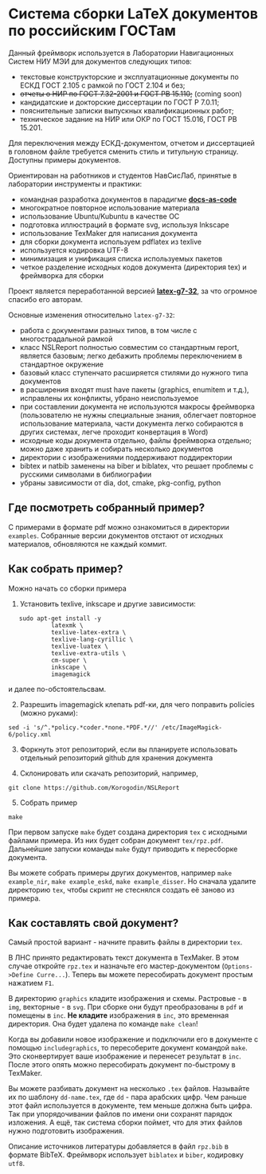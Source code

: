 Система сборки LaTeX документов по российским ГОСТам
===========

Данный фреймворк используется в Лаборатории Навигационных Систем НИУ МЭИ для документов следующих типов: 
- текстовые конструкторские и эксплуатационные документы по ЕСКД ГОСТ 2.105 с рамкой по ГОСТ 2.104 и без;
- ~~отчеты о НИР по ГОСТ 7.32-2001 и ГОСТ РВ 15.110;~~ (coming soon)
- кандидатские и докторские диссертации по ГОСТ Р 7.0.11;
- пояснительные записки выпускных квалификационных работ; 
- техническое задание на НИР или ОКР по ГОСТ 15.016, ГОСТ РВ 15.201.

Для переключения между ЕСКД-документом, отчетом и диссертацией в головном файле требуется сменить стиль и титульную страницу. 
Доступны примеры документов.

Ориентирован на работников и студентов НавСисЛаб, принятые в лаборатории инструменты и практики:

- командная разработка документов в парадигме **[docs-as-code](https://www.writethedocs.org/guide/docs-as-code)**
- многократное повторное использование материала
- использование Ubuntu/Kubuntu в качестве ОС
- подготовка иллюстраций в формате svg, используя Inkscape
- использование TexMaker для написания документа
- для сборки документа используем pdflatex из texlive
- используется кодировка UTF-8
- минимизация и унификация списка используемых пакетов
- четкое разделение исходных кодов документа (директория tex) и фреймворка для сборки

Проект является переработанной версией **[latex-g7-32](https://github.com/latex-g7-32/latex-g7-32)**, за что огромное спасибо его авторам. 

Основные изменения относительно `latex-g7-32`:

- работа с документами разных типов, в том числе с многострадальной рамкой
- класс NSLReport полностью совместим со стандартным report, является базовым; легко дебажить проблемы переключением в стандартное окружение
- базовый класс ступенчато расширяется стилями до нужного типа документов
- в расширения входят must have пакеты (graphics, enumitem и т.д.), исправлены их конфликты, убрано неиспользуемое 
- при составлении документа не используются макросы фреймворка (пользователю не нужны специальные знания, облегчает повторное использование материала, части документа легко собираются в других системах, легче проходит конвертация в Word)
- исходные коды документа отдельно, файлы фреймворка отдельно; можно даже хранить и собирать несколько документов
- директории с изображениями поддерживают поддиректории 
- bibtex и natbib заменены на biber и biblatex, что решает проблемы с русскими символами в библиографии
- убраны зависимости от dia, dot, cmake, pkg-config, python


## Где посмотреть собранный пример?

С примерами в формате pdf можно ознакомиться в директории `examples`. 
Собранные версии документов отстают от исходных материалов, обновляются не каждый коммит. 

## Как собрать пример?

Можно начать со сборки примера

1. Установить texlive, inkscape и другие зависимости:
```sudo apt-get update
   sudo apt-get install -y
            latexmk \
            texlive-latex-extra \
            texlive-lang-cyrillic \
            texlive-luatex \
            texlive-extra-utils \
            cm-super \
            inkscape \
            imagemagick 
```

и далее по-обстоятельсвам. 

2. Разрешить imagemagick клепать pdf-ки, для чего поправить policies (можно руками):
```
sed -i 's/^.*policy.*coder.*none.*PDF.*//' /etc/ImageMagick-6/policy.xml
```

3. Форкнуть этот репозиторий, если вы планируете использовать отдельный репозиторий github для хранения документа

4. Склонировать или скачать репозиторий, например,

```
git clone https://github.com/Korogodin/NSLReport
```

5. Собрать пример
```
make
```

При первом запуске `make` будет создана директория `tex` с исходными файлами примера. 
Из них будет собран документ `tex/rpz.pdf`. 
Дальнейшие запуски команды `make` будут приводить к пересборке документа. 

Вы можете собрать примеры других документов, например `make example_nir`, `make example_eskd`, `make example_disser`.
Но сначала удалите директорию `tex`, чтобы скрипт не стеснялся создать её заново из примера. 

## Как составлять свой документ?

Самый простой вариант - начните править файлы в директории `tex`.

В ЛНС принято редактировать текст документа в TexMaker. 
В этом случае откройте `rpz.tex` и назначьте его мастер-документом (`Options->Define Curre...`). 
Теперь вы можете пересобирать документ простым нажатием `F1`.

В директорию `graphics` кладите изображения и схемы. 
Растровые - в `img`, векторные - в `svg`. 
При сборке они будут преобразованы в `pdf` и помещены в `inc`.
**Не кладите** изображения в `inc`, это временная директория. 
Она будет удалена по команде `make clean`!

Когда вы добавили новое изображение и подключили его в документе с помощью `includegraphics`, то пересоберите документ командой `make`. 
Это сконвертирует ваше изображение и перенесет результат в `inc`. 
После этого опять можно пересобирать документ по-быстрому в TexMaker. 

Вы можете разбивать документ на несколько `.tex` файлов. 
Называйте их по шаблону `dd-name.tex`, где `dd` - пара арабских цифр. 
Чем раньше этот файл используется в документе, тем меньше должна быть цифра. 
Так при упорядочивании файлов по имени они сохранят парядок изложения. 
А ещё, так система сборки поймет, что для этих файлов нужно подготовить изображения. 

Описание источников литературы добавляется в файл `rpz.bib` в формате BibTeX. 
Фреймворк использует `biblatex` и `biber`, кодировку `utf8`.

